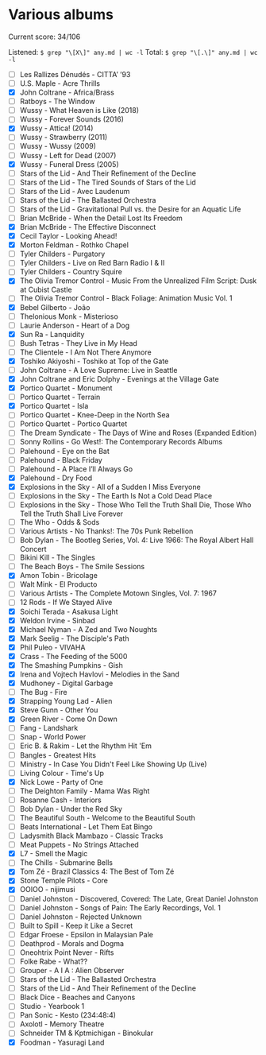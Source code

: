 # Various albums

Current score: 34/106

Listened: `$ grep "\[X\]" any.md | wc -l`
Total: `$ grep "\[.\]" any.md | wc -l`

- [ ] Les Rallizes Dénudés - CITTA’ ’93
- [ ] U.S. Maple - Acre Thrills
- [X] John Coltrane - Africa/Brass
- [ ] Ratboys - The Window
- [ ] Wussy - What Heaven is Like (2018)
- [ ] Wussy - Forever Sounds (2016)
- [X] Wussy - Attica! (2014)
- [ ] Wussy - Strawberry (2011)
- [ ] Wussy - Wussy (2009)
- [ ] Wussy - Left for Dead (2007)
- [X] Wussy - Funeral Dress (2005)
- [ ] Stars of the Lid - And Their Refinement of the Decline
- [ ] Stars of the Lid - The Tired Sounds of Stars of the Lid
- [ ] Stars of the Lid - Avec Laudenum
- [ ] Stars of the Lid - The Ballasted Orchestra
- [ ] Stars of the Lid - Gravitational Pull vs. the Desire for an Aquatic Life
- [ ] Brian McBride - When the Detail Lost Its Freedom
- [X] Brian McBride - The Effective Disconnect
- [X] Cecil Taylor - Looking Ahead!
- [X] Morton Feldman - Rothko Chapel
- [ ] Tyler Childers - Purgatory
- [ ] Tyler Childers - Live on Red Barn Radio I & II
- [ ] Tyler Childers - Country Squire
- [X] The Olivia Tremor Control - Music From the Unrealized Film Script: Dusk at Cubist Castle
- [ ] The Olivia Tremor Control - Black Foliage: Animation Music Vol. 1
- [X] Bebel Gilberto - João
- [ ] Thelonious Monk - Misterioso
- [ ] Laurie Anderson - Heart of a Dog
- [X] Sun Ra - Lanquidity
- [ ] Bush Tetras - They Live in My Head
- [ ] The Clientele - I Am Not There Anymore
- [X] Toshiko Akiyoshi - Toshiko at Top of the Gate
- [ ] John Coltrane - A Love Supreme: Live in Seattle
- [X] John Coltrane and Eric Dolphy - Evenings at the Village Gate
- [X] Portico Quartet - Monument
- [ ] Portico Quartet - Terrain
- [X] Portico Quartet - Isla
- [ ] Portico Quartet - Knee-Deep in the North Sea
- [ ] Portico Quartet - Portico Quartet
- [ ] The Dream Syndicate - The Days of Wine and Roses (Expanded Edition)
- [ ] Sonny Rollins - Go West!: The Contemporary Records Albums
- [ ] Palehound - Eye on the Bat
- [ ] Palehound - Black Friday
- [ ] Palehound - A Place I’ll Always Go
- [X] Palehound - Dry Food
- [X] Explosions in the Sky - All of a Sudden I Miss Everyone
- [ ] Explosions in the Sky - The Earth Is Not a Cold Dead Place
- [ ] Explosions in the Sky - Those Who Tell the Truth Shall Die, Those Who Tell the Truth Shall Live Forever
- [ ] The Who - Odds & Sods
- [ ] Various Artists - No Thanks!: The 70s Punk Rebellion
- [ ] Bob Dylan - The Bootleg Series, Vol. 4: Live 1966: The Royal Albert Hall Concert
- [ ] Bikini Kill - The Singles
- [ ] The Beach Boys - The Smile Sessions
- [X] Amon Tobin - Bricolage
- [ ] Walt Mink - El Producto
- [ ] Various Artists - The Complete Motown Singles, Vol. 7: 1967
- [ ] 12 Rods - If We Stayed Alive
- [X] Soichi Terada - Asakusa Light
- [X] Weldon Irvine - Sinbad
- [X] Michael Nyman - A Zed and Two Noughts
- [X] Mark Seelig - The Disciple's Path
- [X] Phil Puleo - VIVAHA
- [X] Crass - The Feeding of the 5000
- [X] The Smashing Pumpkins - Gish
- [X] Irena and Vojtech Havlovi - Melodies in the Sand
- [X] Mudhoney - Digital Garbage
- [ ] The Bug - Fire
- [X] Strapping Young Lad - Alien
- [X] Steve Gunn - Other You
- [X] Green River - Come On Down
- [ ] Fang - Landshark
- [ ] Snap - World Power
- [ ] Eric B. & Rakim - Let the Rhythm Hit 'Em
- [ ] Bangles - Greatest Hits
- [ ] Ministry - In Case You Didn't Feel Like Showing Up (Live)
- [ ] Living Colour - Time's Up
- [X] Nick Lowe - Party of One
- [ ] The Deighton Family - Mama Was Right
- [ ] Rosanne Cash - Interiors
- [ ] Bob Dylan - Under the Red Sky
- [ ] The Beautiful South - Welcome to the Beautiful South
- [ ] Beats International - Let Them Eat Bingo
- [ ] Ladysmith Black Mambazo - Classic Tracks
- [ ] Meat Puppets - No Strings Attached
- [X] L7 - Smell the Magic
- [ ] The Chills - Submarine Bells
- [X] Tom Zé - Brazil Classics 4: The Best of Tom Zé
- [X] Stone Temple Pilots - Core
- [X] OOIOO - nijimusi
- [ ] Daniel Johnston - Discovered, Covered: The Late, Great Daniel Johnston
- [ ] Daniel Johnston - Songs of Pain: The Early Recordings, Vol. 1
- [ ] Daniel Johnston - Rejected Unknown
- [ ] Built to Spill - Keep it Like a Secret
- [ ] Edgar Froese - Epsilon in Malaysian Pale
- [ ] Deathprod - Morals and Dogma
- [ ] Oneohtrix Point Never - Rifts
- [ ] Folke Rabe - What??
- [ ] Grouper - A I A : Alien Observer
- [ ] Stars of the Lid - The Ballasted Orchestra
- [ ] Stars of the Lid - And Their Refinement of the Decline
- [ ] Black Dice - Beaches and Canyons
- [ ] Studio - Yearbook 1
- [ ] Pan Sonic - Kesto (234:48:4)
- [ ] Axolotl - Memory Theatre
- [ ] Schneider TM & Kptmichigan - Binokular
- [X] Foodman - Yasuragi Land
